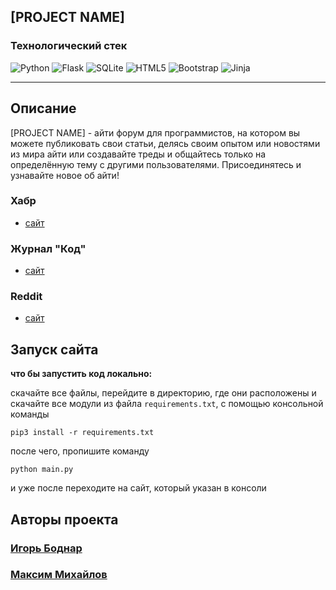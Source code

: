 ## [PROJECT NAME]
### Технологический стек

![Python](https://img.shields.io/badge/python-3670A0?style=for-the-badge&logo=python&logoColor=ffdd54)
![Flask](https://img.shields.io/badge/flask-%23000.svg?style=for-the-badge&logo=flask&logoColor=white)
![SQLite](https://img.shields.io/badge/sqlite-%2307405e.svg?style=for-the-badge&logo=sqlite&logoColor=white)
![HTML5](https://img.shields.io/badge/html5-%23E34F26.svg?style=for-the-badge&logo=html5&logoColor=white)
![Bootstrap](https://img.shields.io/badge/bootstrap-%23563D7C.svg?style=for-the-badge&logo=bootstrap&logoColor=white)
![Jinja](https://img.shields.io/badge/jinja-white.svg?style=for-the-badge&logo=jinja&logoColor=black)

---

## Описание

[PROJECT NAME] - айти форум для программистов, на котором вы можете публиковать свои статьи, делясь своим опытом или новостями из мира айти или создавайте треды и общайтесь только на определённую тему с другими пользователями. Присоединятесь и узнавайте новое об айти!


### Хабр
- [сайт](https://habr.com/ru/all/)

### Журнал "Код"
- [сайт](https://thecode.media)

### Reddit
- [сайт](https://www.reddit.com)

## Запуск сайта

**что бы запустить код локально:**

скачайте все файлы, перейдите в директорию, где они расположены и скачайте все модули из файла `requirements.txt`, с помощью консольной команды

```
pip3 install -r requirements.txt
```
после чего, пропишите команду 

```
python main.py
```

и уже после переходите на сайт, который указан в консоли

## Авторы проекта
### [Игорь Боднар](https://github.com/yaxzo)
### [Максим Михайлов](https://github.com/Maks1mBa)
